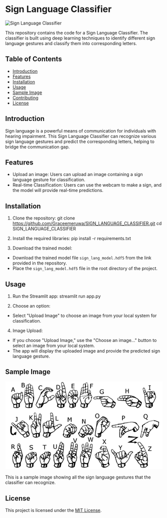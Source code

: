 # Sign Language Classifier

![Sign Language Classifier](sign_language.png)

This repository contains the code for a Sign Language Classifier. The classifier is built using deep learning techniques to identify different sign language gestures and classify them into corresponding letters.

## Table of Contents
- [Introduction](#introduction)
- [Features](#features)
- [Installation](#installation)
- [Usage](#usage)
- [Sample Image](#sample-image)
- [Contributing](#contributing)
- [License](#license)

## Introduction

Sign language is a powerful means of communication for individuals with hearing impairment. This Sign Language Classifier can recognize various sign language gestures and predict the corresponding letters, helping to bridge the communication gap.

## Features

- Upload an image: Users can upload an image containing a sign language gesture for classification.
- Real-time Classification: Users can use the webcam to make a sign, and the model will provide real-time predictions.

## Installation

1. Clone the repository: git clone https://github.com/Graceemeruwa/SIGN_LANGUAGE_CLASSIFIER.git
cd SIGN_LANGUAGE_CLASSIFIER


2. Install the required libraries:
pip install -r requirements.txt

3. Download the trained model:
- Download the trained model file `sign_lang_model.hdf5` from the link provided in the repository.
- Place the `sign_lang_model.hdf5` file in the root directory of the project.

## Usage

1. Run the Streamlit app:
streamlit run app.py

2. Choose an option:
- Select "Upload Image" to choose an image from your local system for classification.

4. Image Upload:
- If you choose "Upload Image," use the "Choose an image..." button to select an image from your local system.
- The app will display the uploaded image and provide the predicted sign language gesture.

## Sample Image

![Sample Image](sign_language_gestures.PNG)

This is a sample image showing all the sign language gestures that the classifier can recognize.

## License

This project is licensed under the [MIT License](LICENSE).

